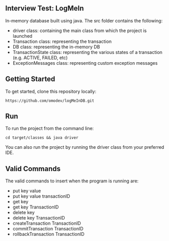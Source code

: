## Interview Test: LogMeIn 
In-memory database built using java.
The src folder contains the following:
- driver class: containing the main class from which the project is launched
- Transaction class: representing the transaction
- DB class: representing the in-memory DB
- TransactionState class: representing the various states of a transaction (e.g. ACTIVE, FAILED, etc)
- ExceptionMessages class: representing custom exception messages
## Getting Started
To get started, clone this repository locally:

```
https://github.com/omodev/logMeInDB.git
```
## Run
To run the project from the command line:
```
cd target/classes && java driver
```

You can also run the project by running the driver class from your preferred IDE.

## Valid Commands
The valid commands to insert when the program is running are:
- put key value
- put key value transactionID
- get key
- get key TransactionID
- delete key
- delete key TransactionID
- createTransaction TransactionID
- commitTransaction TransactionID
- rollbackTransaction TransactionID

